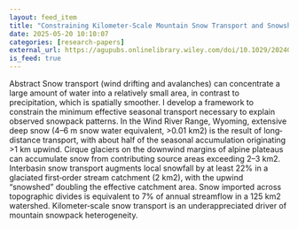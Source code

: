 ```yaml
---
layout: feed_item
title: "Constraining Kilometer‐Scale Mountain Snow Transport and Snowshed Areas"
date: 2025-05-20 10:10:07
categories: [research-papers]
external_url: https://agupubs.onlinelibrary.wiley.com/doi/10.1029/2024GL113599?af=R
is_feed: true
---
```


Abstract
Snow transport (wind drifting and avalanches) can concentrate a large amount of water into a relatively small area, in contrast to precipitation, which is spatially smoother. I develop a framework to constrain the minimum effective seasonal transport necessary to explain observed snowpack patterns. In the Wind River Range, Wyoming, extensive deep snow (4–6 m snow water equivalent, >0.01 km2) is the result of long‐distance transport, with about half of the seasonal accumulation originating >1 km upwind. Cirque glaciers on the downwind margins of alpine plateaus can accumulate snow from contributing source areas exceeding 2–3 km2. Interbasin snow transport augments local snowfall by at least 22% in a glaciated first‐order stream catchment (2 km2), with the upwind “snowshed” doubling the effective catchment area. Snow imported across topographic divides is equivalent to 7% of annual streamflow in a 125 km2 watershed. Kilometer‐scale snow transport is an underappreciated driver of mountain snowpack heterogeneity.
